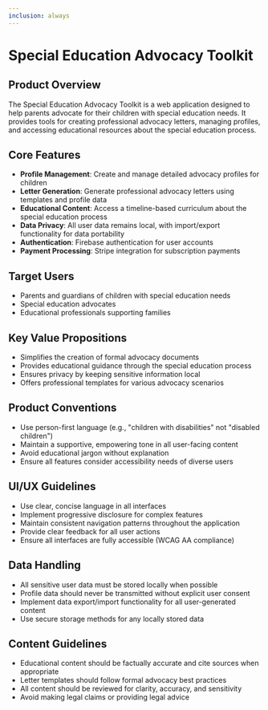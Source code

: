 ```yaml
---
inclusion: always
---
```


# Special Education Advocacy Toolkit

## Product Overview
The Special Education Advocacy Toolkit is a web application designed to help parents advocate for their children with special education needs. It provides tools for creating professional advocacy letters, managing profiles, and accessing educational resources about the special education process.

## Core Features
- **Profile Management**: Create and manage detailed advocacy profiles for children
- **Letter Generation**: Generate professional advocacy letters using templates and profile data
- **Educational Content**: Access a timeline-based curriculum about the special education process
- **Data Privacy**: All user data remains local, with import/export functionality for data portability
- **Authentication**: Firebase authentication for user accounts
- **Payment Processing**: Stripe integration for subscription payments

## Target Users
- Parents and guardians of children with special education needs
- Special education advocates
- Educational professionals supporting families

## Key Value Propositions
- Simplifies the creation of formal advocacy documents
- Provides educational guidance through the special education process
- Ensures privacy by keeping sensitive information local
- Offers professional templates for various advocacy scenarios

## Product Conventions
- Use person-first language (e.g., "children with disabilities" not "disabled children")
- Maintain a supportive, empowering tone in all user-facing content
- Avoid educational jargon without explanation
- Ensure all features consider accessibility needs of diverse users

## UI/UX Guidelines
- Use clear, concise language in all interfaces
- Implement progressive disclosure for complex features
- Maintain consistent navigation patterns throughout the application
- Provide clear feedback for all user actions
- Ensure all interfaces are fully accessible (WCAG AA compliance)

## Data Handling
- All sensitive user data must be stored locally when possible
- Profile data should never be transmitted without explicit user consent
- Implement data export/import functionality for all user-generated content
- Use secure storage methods for any locally stored data

## Content Guidelines
- Educational content should be factually accurate and cite sources when appropriate
- Letter templates should follow formal advocacy best practices
- All content should be reviewed for clarity, accuracy, and sensitivity
- Avoid making legal claims or providing legal advice